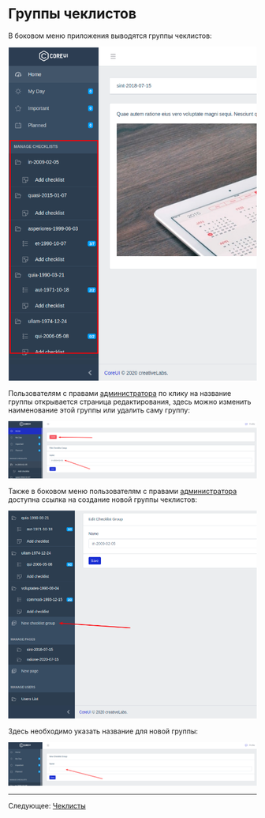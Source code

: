 # Группы чеклистов

В боковом меню приложения выводятся группы чеклистов:

![](images/001.png)

Пользователям с правами [администратора](../07-checklists/README.md) по клику на название группы открывается страница редактирования, здесь можно изменить наименование этой группы или удалить саму группу:

![](images/002.png)

Также в боковом меню пользователям с правами [администратора](../07-checklists/README.md) доступна ссылка на создание новой группы чеклистов:

![](images/003.png)

Здесь необходимо указать название для новой группы:

![](images/004.png)

---

Следующее: [Чеклисты](../09-checklists/README.md)
